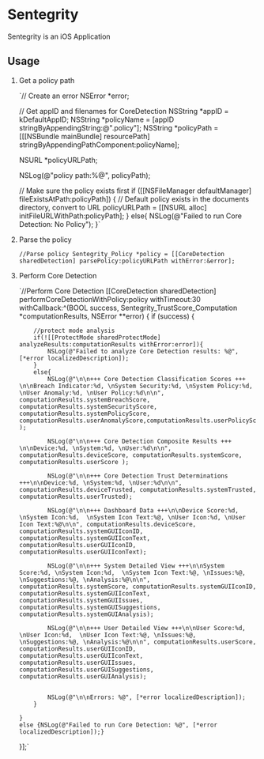 # Sentegrity
Sentegrity is an iOS Application

## Usage

1.  Get a policy path

    `// Create an error
    NSError *error;
    
    // Get appID and filenames for CoreDetection
    NSString *appID = kDefaultAppID;
    NSString *policyName = [appID stringByAppendingString:@".policy"];
    NSString *policyPath = [[[NSBundle mainBundle] resourcePath] stringByAppendingPathComponent:policyName];

    NSURL *policyURLPath;
    
    NSLog(@"policy path:%@", policyPath);
    
    // Make sure the policy exists first
    if ([[NSFileManager defaultManager] fileExistsAtPath:policyPath]) {
        // Default policy exists in the documents directory, convert to URL
        policyURLPath = [[NSURL alloc] initFileURLWithPath:policyPath];
    }
    else{
        NSLog(@"Failed to run Core Detection: No Policy");
    }`

2.  Parse the policy

    `//Parse policy
    Sentegrity_Policy *policy = [[CoreDetection sharedDetection] parsePolicy:policyURLPath withError:&error];`
    
3.  Perform Core Detection

    `//Perform Core Detection
    [[CoreDetection sharedDetection] performCoreDetectionWithPolicy:policy withTimeout:30 withCallback:^(BOOL success, Sentegrity_TrustScore_Computation *computationResults, NSError **error) {
        if (success) {

            //protect mode analysis
            if(![[ProtectMode sharedProtectMode] analyzeResults:computationResults withError:error]){
                NSLog(@"Failed to analyze Core Detection results: %@", [*error localizedDescription]);
            }
            else{
                NSLog(@"\n\n+++ Core Detection Classification Scores +++ \n\nBreach Indicator:%d, \nSystem Security:%d, \nSystem Policy:%d, \nUser Anomaly:%d, \nUser Policy:%d\n\n", computationResults.systemBreachScore, computationResults.systemSecurityScore, computationResults.systemPolicyScore, computationResults.userAnomalyScore,computationResults.userPolicyScore );
                
                NSLog(@"\n\n+++ Core Detection Composite Results +++ \n\nDevice:%d, \nSystem:%d, \nUser:%d\n\n", computationResults.deviceScore, computationResults.systemScore, computationResults.userScore );
                
                NSLog(@"\n\n+++ Core Detection Trust Determinations +++\n\nDevice:%d, \nSystem:%d, \nUser:%d\n\n", computationResults.deviceTrusted, computationResults.systemTrusted, computationResults.userTrusted);
                
                NSLog(@"\n\n+++ Dashboard Data +++\n\nDevice Score:%d, \nSystem Icon:%d,  \nSystem Icon Text:%@, \nUser Icon:%d, \nUser Icon Text:%@\n\n", computationResults.deviceScore, computationResults.systemGUIIconID, computationResults.systemGUIIconText, computationResults.userGUIIconID, computationResults.userGUIIconText);
                
                NSLog(@"\n\n+++ System Detailed View +++\n\nSystem Score:%d, \nSystem Icon:%d,  \nSystem Icon Text:%@, \nIssues:%@, \nSuggestions:%@, \nAnalysis:%@\n\n", computationResults.systemScore, computationResults.systemGUIIconID, computationResults.systemGUIIconText, computationResults.systemGUIIssues, computationResults.systemGUISuggestions, computationResults.systemGUIAnalysis);
                
                NSLog(@"\n\n+++ User Detailed View +++\n\nUser Score:%d, \nUser Icon:%d,  \nUser Icon Text:%@, \nIssues:%@, \nSuggestions:%@, \nAnalysis:%@\n\n", computationResults.userScore, computationResults.userGUIIconID, computationResults.userGUIIconText, computationResults.userGUIIssues, computationResults.userGUISuggestions, computationResults.userGUIAnalysis);
                
                
                NSLog(@"\n\nErrors: %@", [*error localizedDescription]);
            }
            
        }
        else {NSLog(@"Failed to run Core Detection: %@", [*error localizedDescription]);}
    }];`